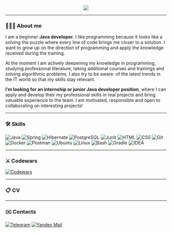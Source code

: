 <div  align="center">
    <img src="https://readme-typing-svg.demolab.com?font=Noto+Serif&size=50&pause=1000&color=000000&center=true&vCenter=true&width=800&height=100&lines=Hi+there!👋+I'm+Kate.;Welcome+to+my+GitHub+Profile!" />
</div>

***

### 🙋🏻‍♀️ About me
I am a beginner **Java developer**. I like programming because it looks like a solving the puzzle where every line of code brings me closer to a solution. I want to grow up on the direction of programming and apply the knowledge received during the training.

At the moment I am actively deepening my knowledge in programming, studying professional literature, taking additional courses and trainings and solving algorithmic problems. I also try to be aware  of the latest trends in the IT world so that my skills stay relevant.

**I’m looking for an internship or junior Java developer position**, where I can apply and develop their my professional skills in real projects and bring valuable experience to the team. I am motivated, responsible and open to collaborating on interesting projects!

***

### 🛠️ Skills
![Java](https://img.shields.io/badge/Java-ED8B00?style=for-the-badge&logo=openjdk&logoColor=white)
![Spring](https://img.shields.io/badge/Spring-6DB33F?style=for-the-badge&logo=spring&logoColor=white)
![Hibernate](https://img.shields.io/badge/Hibernate-bcae79?style=for-the-badge&logo=hibernate&logoColor=grey)
![PostgreSQL](https://img.shields.io/badge/PostgreSQL-336791?style=for-the-badge&logo=postgresql&logoColor=white)
![Junit](https://img.shields.io/badge/junit-%23FDEBD0?style=for-the-badge&logo=junit5&logoColor=white&color=%2325A162)
![HTML](https://img.shields.io/badge/html-%23E34F26.svg?style=for-the-badge&logo=html5&logoColor=white)
![CSS](https://img.shields.io/badge/css-%231572B6.svg?style=for-the-badge&logo=css3&logoColor=white)
![Git](https://img.shields.io/badge/Git-f05033?style=for-the-badge&logo=git&logoColor=white)
![Docker](https://img.shields.io/badge/docker-%230db7ed.svg?style=for-the-badge&logo=docker&logoColor=white)
![Postman](https://img.shields.io/badge/Postman-FF6C37?style=for-the-badge&logo=postman&logoColor=white)
![Ubuntu](https://img.shields.io/badge/Ubuntu-E95420?style=for-the-badge&logo=ubuntu&logoColor=white)
![Linux](https://img.shields.io/badge/Linux-FCC624?style=for-the-badge&logo=linux&logoColor=black)
![Bash](https://img.shields.io/badge/Bash-4EAA25?style=for-the-badge&logo=gnubash&logoColor=black)
![Gradle](https://img.shields.io/badge/Gradle-02303A?style=for-the-badge&logo=gradle&logoColor=white)
![IDEA](https://img.shields.io/badge/IntelliJIDEA-000000.svg?style=for-the-badge&logo=intellij-idea&logoColor=white)

***

### ⚔ Codewars
[![Codewars](https://www.codewars.com/users/abrikosnaya/badges/small)](https://www.codewars.com/users/abrikosnaya/badges/small)

***

### 📋 CV
<!-- [![HexletCV](https://img.shields.io/badge/Хекслет-116EF5?style=for-the-badge&logo=hexlet&logoColor=black)]()
[![ХабрКарьера](https://img.shields.io/badge/ХабрКарьера-4682B4?style=for-the-badge&logo=habr&logoColor=white)]()-->

***

### ✉️ Contacts
[![Telegram](https://img.shields.io/badge/Telegram-26A5E4.svg?style=for-the-badge&logo=Telegram&logoColor=white)](https://t.me/I_am_Kate4ka)
[![Yandex Mail](https://img.shields.io/badge/EMAIL-FF0000.svg?style=for-the-badge&logo=maildotru&logoColor=white)](mailto:fedorovaea18@yandex.ru)
